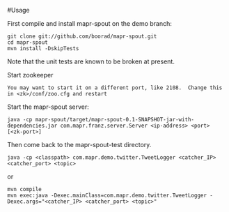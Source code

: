 #Usage

First compile and install mapr-spout on the demo branch:

    git clone git://github.com/boorad/mapr-spout.git
    cd mapr-spout
    mvn install -DskipTests

Note that the unit tests are known to be broken at present.

Start zookeeper

    You may want to start it on a different port, like 2108.  Change this in <zk>/conf/zoo.cfg and restart

Start the mapr-spout server:

    java -cp mapr-spout/target/mapr-spout-0.1-SNAPSHOT-jar-with-dependencies.jar com.mapr.franz.server.Server <ip-address> <port> [<zk-port>]

Then come back to the mapr-spout-test directory.

    java -cp <classpath> com.mapr.demo.twitter.TweetLogger <catcher_IP> <catcher_port> <topic>

or

    mvn compile
    mvn exec:java -Dexec.mainClass=com.mapr.demo.twitter.TweetLogger -Dexec.args="<catcher_IP> <catcher_port> <topic>"
